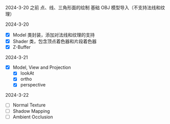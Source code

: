 2024-3-20 之前
点、线、三角形面的绘制
基础 OBJ 模型导入（不支持法线和纹理）

2024-3-20
- [X] Model 类封装，添加对法线和纹理的支持
- [X] Shader 类，包含顶点着色器和片段着色器
- [X] Z-Buffer

2024-3-21
- [X] Model, View and Projection
  - [X] lookAt
  - [X] ortho
  - [X] perspective

2024-3-22
- [ ] Normal Texture
- [ ] Shadow Mapping
- [ ] Ambient Occlusion
